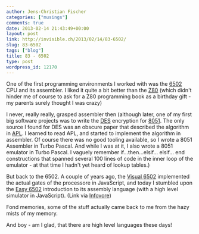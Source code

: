```yaml
---
author: Jens-Christian Fischer
categories: ["musings"]
comments: true
date: 2013-02-14 21:43:49+00:00
layout: post
link: http://invisible.ch/2013/02/14/83-6502/
slug: 83-6502
tags: ["blog"]
title: 83 - 6502
type: post
wordpress_id: 12170
---
```


One of the first programming environments I worked with was the [6502](http://en.wikipedia.org/wiki/MOS_Technology_6502) CPU and its assembler. I liked it quite a bit better than the [Z80](http://en.wikipedia.org/wiki/Z80) (which didn't hinder me of course to ask for a Z80 programming book as a birthday gift - my parents surely thought I was crazy)

I never, really really, grasped assembler then (although later, one of my first big software projects was to write the [DES](http://en.wikipedia.org/wiki/Data_Encryption_Standard) encryption for [8051](http://en.wikipedia.org/wiki/8051). The only source I found for DES was an obscure paper that described the algorithm in [APL](http://en.wikipedia.org/wiki/APL_(programming_language)). I learned to read APL, and started to implement the algorithm in assembler. Of course there was no good tooling available, so I wrote a 8051 Assembler in Turbo Pascal. And while I was at it, I also wrote a 8051 emulator in Turbo Pascal. I vaguely remember if...then...elsif... elsif... end constructions that spanned several 100 lines of code in the inner loop of the emulator - at that time I hadn't yet heard of lookup tables.)

But back to the 6502. A couple of years ago, the [Visual 6502](http://www.visual6502.org/JSSim/) implemented the actual gates of the processore in JavaScript, and today I stumbled upon the [Easy 6502](http://skilldrick.github.com/easy6502/) introduction to its assembly language (with a high level simulator in JavaScript). (Link via [Infovore](http://infovore.org/archives/2013/02/06/links-for-february-5th-5/?utm_source=feedburner&utm_medium=feed&utm_campaign=Feed%3A+infovoredotorg+%28Infovore%29))

Fond memories, some of the stuff actually came back to me from the hazy mists of my memory.

And boy - am I glad, that there are high level languages these days!
